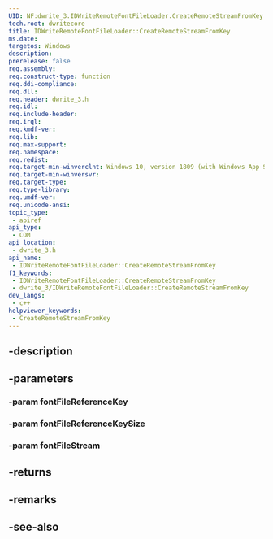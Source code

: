 ```yaml
---
UID: NF:dwrite_3.IDWriteRemoteFontFileLoader.CreateRemoteStreamFromKey
tech.root: dwritecore
title: IDWriteRemoteFontFileLoader::CreateRemoteStreamFromKey
ms.date: 
targetos: Windows
description: 
prerelease: false
req.assembly: 
req.construct-type: function
req.ddi-compliance: 
req.dll: 
req.header: dwrite_3.h
req.idl: 
req.include-header: 
req.irql: 
req.kmdf-ver: 
req.lib: 
req.max-support: 
req.namespace: 
req.redist: 
req.target-min-winverclnt: Windows 10, version 1809 (with Windows App SDK 0.5 or later)
req.target-min-winversvr: 
req.target-type: 
req.type-library: 
req.umdf-ver: 
req.unicode-ansi: 
topic_type:
 - apiref
api_type:
 - COM
api_location:
 - dwrite_3.h
api_name:
 - IDWriteRemoteFontFileLoader::CreateRemoteStreamFromKey
f1_keywords:
 - IDWriteRemoteFontFileLoader::CreateRemoteStreamFromKey
 - dwrite_3/IDWriteRemoteFontFileLoader::CreateRemoteStreamFromKey
dev_langs:
 - c++
helpviewer_keywords:
 - CreateRemoteStreamFromKey
---
```


## -description

## -parameters

### -param fontFileReferenceKey

### -param fontFileReferenceKeySize

### -param fontFileStream

## -returns

## -remarks

## -see-also

